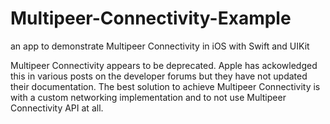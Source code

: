 # Multipeer-Connectivity-Example
an app to demonstrate Multipeer Connectivity in iOS with Swift and UIKit


Multipeer Connectivity appears to be deprecated. Apple has ackowledged this in various posts on the developer forums but they have not updated their documentation. The best solution to achieve Multipeer Connectivity is with a custom networking implementation and to not use Multipeer Connectivity API at all.
